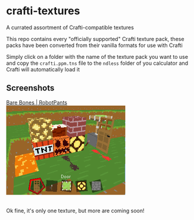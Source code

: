 # crafti-textures
A currated assortment of Crafti-compatible textures

This repo contains every "officially supported" Crafti texture pack, these packs have been converted from their vanilla formats for use with Crafti


Simply click on a folder with the name of the texture pack you want to use and copy the `crafti.ppm.tns` file to the `ndless` folder of you calculator and Crafti will automatically load it


## Screenshots
[Bare Bones | RobotPants](./Bare%20Bones)  
![screenshot](./Bare%20Bones/screenshot.png)

<br>
Ok fine, it's only one texture, but more are coming soon!
